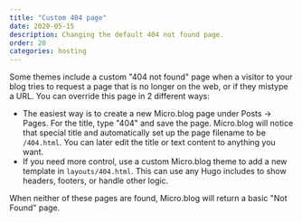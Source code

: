 ```yaml
---
title: "Custom 404 page"
date: 2020-05-15
description: Changing the default 404 not found page.
order: 20
categories: hosting
---
```


Some themes include a custom "404 not found" page when a visitor to your blog tries to request a page that is no longer on the web, or if they mistype a URL. You can override this page in 2 different ways:

* The easiest way is to create a new Micro.blog page under Posts → Pages. For the title, type "404" and save the page. Micro.blog will notice that special title and automatically set up the page filename to be `/404.html`. You can later edit the title or text content to anything you want.
* If you need more control, use a custom Micro.blog theme to add a new template in `layouts/404.html`. This can use any Hugo includes to show headers, footers, or handle other logic.

When neither of these pages are found, Micro.blog will return a basic "Not Found" page.
